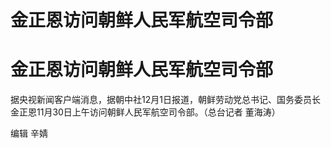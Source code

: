 # 金正恩访问朝鲜人民军航空司令部

# 金正恩访问朝鲜人民军航空司令部

据央视新闻客户端消息，据朝中社12月1日报道，朝鲜劳动党总书记、国务委员长金正恩11月30日上午访问朝鲜人民军航空司令部。（总台记者 董海涛）

编辑 辛婧

